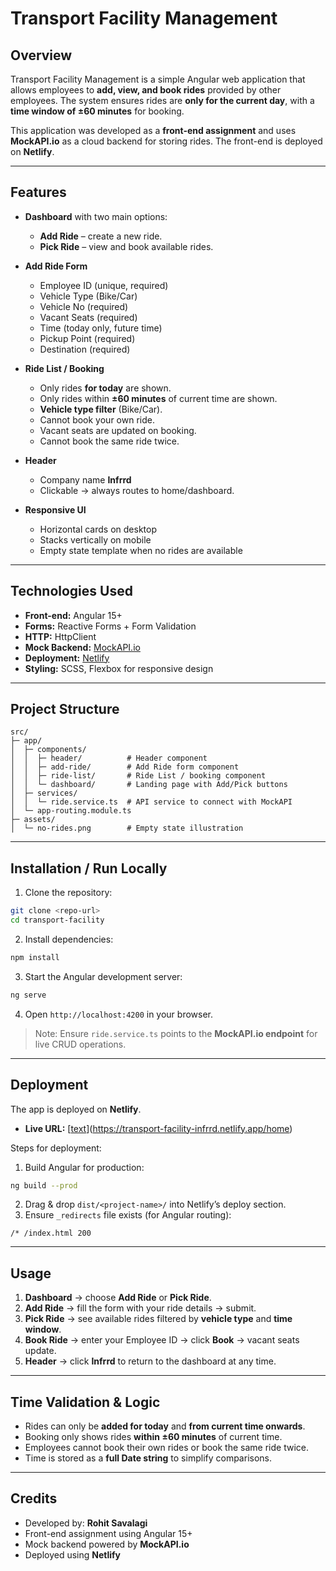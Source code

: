 # **Transport Facility Management**

## **Overview**

Transport Facility Management is a simple Angular web application that allows employees to **add, view, and book rides** provided by other employees. The system ensures rides are **only for the current day**, with a **time window of ±60 minutes** for booking.

This application was developed as a **front-end assignment** and uses **MockAPI.io** as a cloud backend for storing rides. The front-end is deployed on **Netlify**.

---

## **Features**

* **Dashboard** with two main options:

  * **Add Ride** – create a new ride.
  * **Pick Ride** – view and book available rides.

* **Add Ride Form**

  * Employee ID (unique, required)
  * Vehicle Type (Bike/Car)
  * Vehicle No (required)
  * Vacant Seats (required)
  * Time (today only, future time)
  * Pickup Point (required)
  * Destination (required)

* **Ride List / Booking**

  * Only rides **for today** are shown.
  * Only rides within **±60 minutes** of current time are shown.
  * **Vehicle type filter** (Bike/Car).
  * Cannot book your own ride.
  * Vacant seats are updated on booking.
  * Cannot book the same ride twice.

* **Header**

  * Company name **Infrrd**
  * Clickable → always routes to home/dashboard.

* **Responsive UI**

  * Horizontal cards on desktop
  * Stacks vertically on mobile
  * Empty state template when no rides are available

---

## **Technologies Used**

* **Front-end:** Angular 15+
* **Forms:** Reactive Forms + Form Validation
* **HTTP:** HttpClient
* **Mock Backend:** [MockAPI.io](https://mockapi.io/)
* **Deployment:** [Netlify](https://www.netlify.com/)
* **Styling:** SCSS, Flexbox for responsive design

---

## **Project Structure**

```
src/
├─ app/
│  ├─ components/
│  │  ├─ header/          # Header component
│  │  ├─ add-ride/        # Add Ride form component
│  │  ├─ ride-list/       # Ride List / booking component
│  │  └─ dashboard/       # Landing page with Add/Pick buttons
│  ├─ services/
│  │  └─ ride.service.ts  # API service to connect with MockAPI
│  └─ app-routing.module.ts
├─ assets/
│  └─ no-rides.png        # Empty state illustration
```

---

## **Installation / Run Locally**

1. Clone the repository:

```bash
git clone <repo-url>
cd transport-facility
```

2. Install dependencies:

```bash
npm install
```

3. Start the Angular development server:

```bash
ng serve
```

4. Open `http://localhost:4200` in your browser.

> Note: Ensure `ride.service.ts` points to the **MockAPI.io endpoint** for live CRUD operations.

---

## **Deployment**

The app is deployed on **Netlify**.

* **Live URL:** [[text](https://transport-facility-infrrd.netlify.app/home)](https://transport-facility-infrrd.netlify.app/home)

Steps for deployment:

1. Build Angular for production:

```bash
ng build --prod
```

2. Drag & drop `dist/<project-name>/` into Netlify’s deploy section.
3. Ensure `_redirects` file exists (for Angular routing):

```
/* /index.html 200
```

---

## **Usage**

1. **Dashboard** → choose **Add Ride** or **Pick Ride**.
2. **Add Ride** → fill the form with your ride details → submit.
3. **Pick Ride** → see available rides filtered by **vehicle type** and **time window**.
4. **Book Ride** → enter your Employee ID → click **Book** → vacant seats update.
5. **Header** → click **Infrrd** to return to the dashboard at any time.

---

## **Time Validation & Logic**

* Rides can only be **added for today** and **from current time onwards**.
* Booking only shows rides **within ±60 minutes** of current time.
* Employees cannot book their own rides or book the same ride twice.
* Time is stored as a **full Date string** to simplify comparisons.

---

## **Credits**

* Developed by: **Rohit Savalagi**
* Front-end assignment using Angular 15+
* Mock backend powered by **MockAPI.io**
* Deployed using **Netlify**
